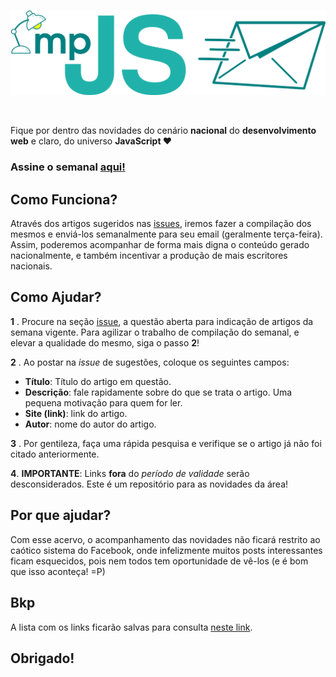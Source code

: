 ![impJS - Semanal](img/impjs-newsletter-gh.png)

<br>

Fique por dentro das novidades do cenário **nacional** do **desenvolvimento web** e claro, do universo **JavaScript ❤**

### Assine o semanal [aqui!](http://eepurl.com/Ng9LL)

## Como Funciona?

Através dos artigos sugeridos nas [issues](https://github.com/impJS/impJS-semanal/issues), iremos fazer a compilação dos mesmos e enviá-los semanalmente para seu email (geralmente terça-feira). Assim, poderemos acompanhar de forma mais digna o conteúdo gerado nacionalmente, e também incentivar a produção de mais escritores nacionais.

## Como Ajudar?

**1** . Procure na seção [issue](https://github.com/impJS/impJS-semanal/issues), a questão aberta para indicação de artigos da semana vigente. Para agilizar o trabalho de compilação do semanal, e elevar a qualidade do mesmo, siga o passo **2**!

**2** . Ao postar na *issue* de sugestões, coloque os seguintes campos:

* **Título**: Título do artigo em questão.
* **Descrição**: fale rapidamente sobre do que se trata o artigo. Uma pequena motivação para quem for ler.
* **Site (link)**: link do artigo.
* **Autor**: nome do autor do artigo.

**3** . Por gentileza, faça uma rápida pesquisa e verifique se o artigo já não foi citado anteriormente.

**4**. **IMPORTANTE**: Links **fora** do *período de validade* serão desconsiderados. Este é um repositório para as novidades da área!

## Por que ajudar?

Com esse acervo, o acompanhamento das novidades não ficará restrito ao caótico sistema do Facebook, onde infelizmente muitos posts interessantes ficam esquecidos, pois nem todos tem oportunidade de vê-los (e é bom que isso aconteça! =P)

## Bkp

A lista com os links ficarão salvas para consulta [neste link](https://github.com/impJS/impJS-semanal/tree/master/bkp).

## Obrigado!
